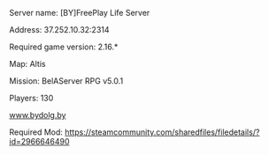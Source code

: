 
Server name: [BY]FreePlay Life Server

Address: 37.252.10.32:2314

Required game version: 2.16.*

Map: Altis

Mission: BelAServer RPG v5.0.1

Players: 130

www.bydolg.by

Required Mod: https://steamcommunity.com/sharedfiles/filedetails/?id=2966646490
